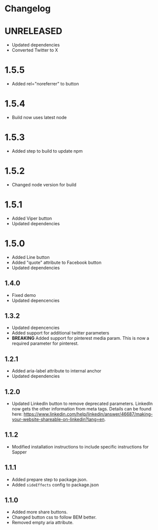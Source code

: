 # Changelog

# UNRELEASED

* Updated dependencies
* Converted Twitter to X

# 1.5.5

* Added rel="noreferrer" to button

# 1.5.4

* Build now uses latest node

# 1.5.3

* Added step to build to update npm

# 1.5.2

* Changed node version for build

# 1.5.1

* Added Viper button
* Updated dependencies

# 1.5.0

* Added Line button
* Added "quote" attribute to Facebook button
* Updated dependencies

## 1.4.0

* Fixed demo
* Updated depencencies

## 1.3.2

* Updated depencencies
* Added support for additional twitter parameters
* **BREAKING** Added support for pinterest media param.  This is now a required parameter for pinterest.

## 1.2.1

* Added aria-label attribute to internal anchor
* Updated dependencies

## 1.2.0

* Updated LinkedIn button to remove deprecated parameters.  LinkedIn now gets the other information from meta tags.  Details can be found here: https://www.linkedin.com/help/linkedin/answer/46687/making-your-website-shareable-on-linkedin?lang=en.

## 1.1.2

* Modified installation instructions to include specific instructions for Sapper

## 1.1.1

* Added prepare step to package.json.
* Added `sideEffects` config to package.json

## 1.1.0

* Added more share buttons.
* Changed button css to follow BEM better.
* Removed empty aria attribute.
